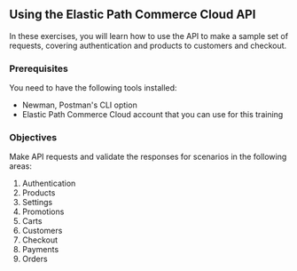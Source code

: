 ## Using the Elastic Path Commerce Cloud API

In these exercises, you will learn how to use the API to make a sample set of requests, covering authentication and products to customers and checkout. 

### Prerequisites

You need to have the following tools installed:

* Newman, Postman's CLI option
* Elastic Path Commerce Cloud account that you can use for this training

### Objectives

Make API requests and validate the responses for scenarios in the following areas:

1. Authentication
2. Products
3. Settings
4. Promotions
5. Carts
6. Customers
7. Checkout
8. Payments
9. Orders